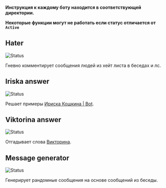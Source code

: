 **Инструкция к каждому боту находится в соответствующей директории.**

**Некоторые функции могут не работать если статус отличается от `Active`**

## Hater
<div align="left">
 <img alt="Status" src="https://img.shields.io/badge/Status-Frozen-blue">
</div>

Гневно комментирует сообщения людей из хейт листа в беседах и лс.

## Iriska answer
<div align="left">
 <img alt="Status" src="https://img.shields.io/badge/Status-Frozen-blue">
</div>

Решает примеры [Ириска Кошкина | Bot](https://vk.com/club173471303).

## Viktorina answer
<div align="left">
 <img alt="Status" src="https://img.shields.io/badge/Status-Frozen-blue">
</div>

Отгадывает слова [Викторина](https://vk.com/club170763395).

## Message generator
<div align="left">
 <img alt="Status" src="https://img.shields.io/badge/Status-Frozen-blue">
</div>

Генерирует рандомные сообщения на основе сообщений из беседы.
